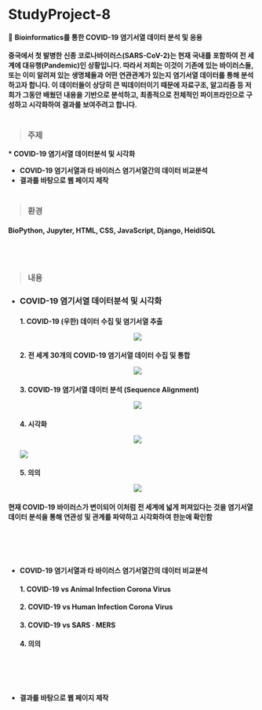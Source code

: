 # StudyProject-8
🧬 <strong>Bioinformatics를 통한 COVID-19 염기서열 데이터 분석 및 응용</strong><br><br>
<strong>중국에서 첫 발병한 신종 코로나바이러스(SARS-CoV-2)는 현재 국내를 포함하여 전 세계에 대유행(Pandemic)인 상황입니다. 따라서 저희는 이것이 기존에 있는 바이러스들, 또는 이미 알려져 있는 생명체들과 어떤 연관관계가 있는지 염기서열 데이터를 통해 분석하고자 합니다. 이 데이터들이 상당히 큰 빅데이터이기 때문에 자료구조, 알고리즘 등 저희가 그동안 배웠던 내용을 기반으로 분석하고, 최종적으로 전체적인 파이프라인으로 구성하고 시각화하여 결과를 보여주려고 합니다.</strong>
<br><br>

> ### 주제
<strong>* COVID-19 염기서열 데이터분석 및 시각화
* COVID-19 염기서열과 타 바이러스 염기서열간의 데이터 비교분석
* 결과를 바탕으로 웹 페이지 제작</strong>
<br><br>

> ### 환경
#### BioPython, Jupyter, HTML, CSS, JavaScript, Django, HeidiSQL
<br><br>

> ### 내용
* ### COVID-19 염기서열 데이터분석 및 시각화
  #### 1. COVID-19 (우한) 데이터 수집 및 염기서열 추출<p align="center"><img src="https://user-images.githubusercontent.com/76520025/145023978-0945c585-b09c-41c8-942e-16a1e3efe92d.png"></p>

  #### 2. 전 세계 30개의 COVID-19 염기서열 데이터 수집 및 통합<p align="center"><img src="https://user-images.githubusercontent.com/76520025/145023983-632b5d79-d3c6-4f48-98e1-12a77f2a064c.png"></p>
  #### 3. COVID-19 염기서열 데이터 분석 (Sequence Alignment)<p align="center"><img src="https://user-images.githubusercontent.com/76520025/145023992-cbae69de-3b7b-448d-86f2-dd9b11875bc5.png"></p>
  #### 4. 시각화<p align="center"><img src="https://user-images.githubusercontent.com/76520025/145023995-edfd73bd-3ea5-46f8-bc2c-35f6d970867c.png"></p><img src="https://user-images.githubusercontent.com/76520025/145025038-e69c1acd-bba1-4210-8c92-5e973f950d82.png"></p>
  #### 5. 의의<p align="center"><img src="https://user-images.githubusercontent.com/76520025/145025217-56e0a1ba-715a-489b-8104-2efdb7886792.png"></p>
#### 현재 COVID-19 바이러스가 변이되어 이처럼 전 세계에 넓게 퍼져있다는 것을 염기서열 데이터 분석을 통해 연관성 및 관계를 파악하고 시각화하여 한눈에 확인함
  
<br><br><br>
* #### COVID-19 염기서열과 타 바이러스 염기서열간의 데이터 비교분석
  #### 1. COVID-19 vs Animal Infection Corona Virus
  #### 2. COVID-19 vs Human Infection Corona Virus
  #### 3. COVID-19 vs SARS · MERS
  #### 4. 의의
<br><br><br>
* #### 결과를 바탕으로 웹 페이지 제작
